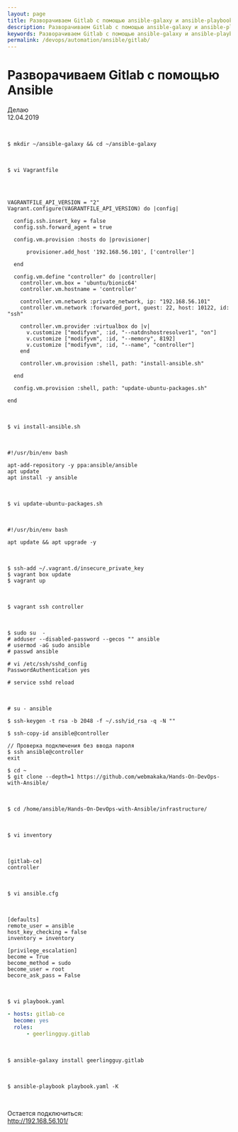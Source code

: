 ```yaml
---
layout: page
title: Разворачиваем Gitlab с помощью ansible-galaxy и ansible-playbook
description: Разворачиваем Gitlab с помощью ansible-galaxy и ansible-playbook
keywords: Разворачиваем Gitlab с помощью ansible-galaxy и ansible-playbook
permalink: /devops/automation/ansible/gitlab/
---
```


# Разворачиваем Gitlab с помощью Ansible

Делаю  
12.04.2019

<br/>

    $ mkdir ~/ansible-galaxy && cd ~/ansible-galaxy

<br/>

    $ vi Vagrantfile

<br/>

```

VAGRANTFILE_API_VERSION = "2"
Vagrant.configure(VAGRANTFILE_API_VERSION) do |config|

  config.ssh.insert_key = false
  config.ssh.forward_agent = true

  config.vm.provision :hosts do |provisioner|

      provisioner.add_host '192.168.56.101', ['controller']

  end

  config.vm.define "controller" do |controller|
    controller.vm.box = 'ubuntu/bionic64'
    controller.vm.hostname = 'controller'

    controller.vm.network :private_network, ip: "192.168.56.101"
    controller.vm.network :forwarded_port, guest: 22, host: 10122, id: "ssh"

    controller.vm.provider :virtualbox do |v|
      v.customize ["modifyvm", :id, "--natdnshostresolver1", "on"]
      v.customize ["modifyvm", :id, "--memory", 8192]
      v.customize ["modifyvm", :id, "--name", "controller"]
    end

    controller.vm.provision :shell, path: "install-ansible.sh"

  end

  config.vm.provision :shell, path: "update-ubuntu-packages.sh"

end

```

<br/>

    $ vi install-ansible.sh

<br/>

```
#!/usr/bin/env bash

apt-add-repository -y ppa:ansible/ansible
apt update
apt install -y ansible

```

<br/>

    $ vi update-ubuntu-packages.sh

<br/>

```
#!/usr/bin/env bash

apt update && apt upgrade -y

```

<br/>

    $ ssh-add ~/.vagrant.d/insecure_private_key
    $ vagrant box update
    $ vagrant up

<br/>

    $ vagrant ssh controller

<br/>

    $ sudo su  -
    # adduser --disabled-password --gecos "" ansible
    # usermod -aG sudo ansible
    # passwd ansible

    # vi /etc/ssh/sshd_config
    PasswordAuthentication yes

    # service sshd reload

<br/>

    # su - ansible

    $ ssh-keygen -t rsa -b 2048 -f ~/.ssh/id_rsa -q -N ""

    $ ssh-copy-id ansible@controller

    // Проверка подключения без ввода пароля
    $ ssh ansible@controller
    exit

    $ cd ~
    $ git clone --depth=1 https://github.com/webmakaka/Hands-On-DevOps-with-Ansible/

<br/>

    $ cd /home/ansible/Hands-On-DevOps-with-Ansible/infrastructure/

<br/>

    $ vi inventory

<br/>

```
[gitlab-ce]
controller
```

<br/>

    $ vi ansible.cfg

<br/>

```
[defaults]
remote_user = ansible
host_key_checking = false
inventory = inventory

[privilege_escalation]
become = True
become_method = sudo
become_user = root
becore_ask_pass = False
```

<br/>

    $ vi playbook.yaml

```yaml
- hosts: gitlab-ce
  become: yes
  roles:
      - geerlingguy.gitlab
```

<br/>

    $ ansible-galaxy install geerlingguy.gitlab

<br/>

    $ ansible-playbook playbook.yaml -K

<br/>

Остается подключиться:  
http://192.168.56.101/
